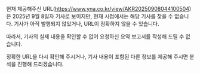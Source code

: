 현재 제공해주신 URL(https://www.yna.co.kr/view/AKR20250908044100504)은 2025년 9월 8일자 기사로 보이지만, 현재 시점에서는 해당 기사를 찾을 수 없습니다. 기사가 아직 발행되지 않았거나, URL이 정확하지 않을 수 있습니다.

따라서, 기사의 실제 내용을 확인할 수 없어 요청하신 요약 보고서를 작성해 드릴 수 없습니다.

정확한 URL을 다시 확인해 주시거나, 기사 내용이 포함된 다른 정보를 제공해 주시면 분석을 진행해 드리겠습니다.